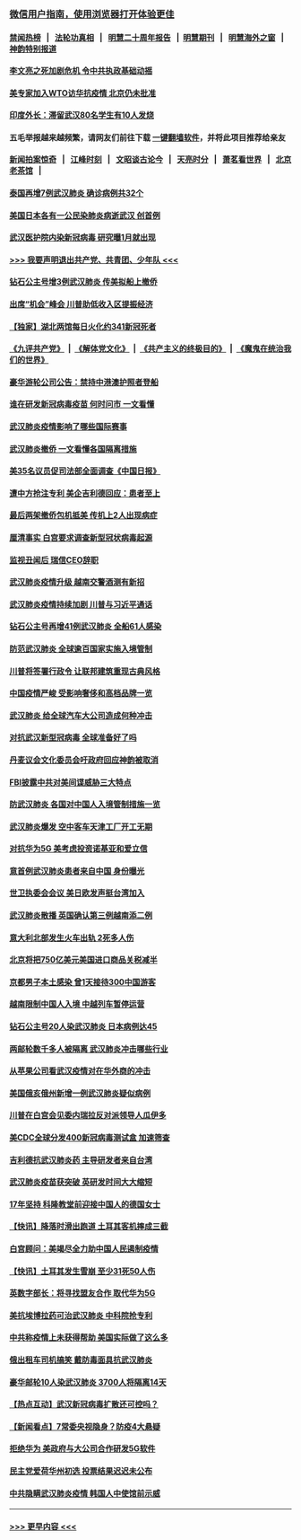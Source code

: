 ### [微信用户指南，使用浏览器打开体验更佳](https://github.com/gfw-breaker/banned-news1/blob/master/indexes/wechat-guide.md?t=0)
#### [禁闻热榜](热点新闻.md?t=0)  &nbsp;&nbsp;|&nbsp;&nbsp; [法轮功真相](https://github.com/gfw-breaker/truth/blob/master/README.md?t=0) &nbsp;&nbsp;|&nbsp;&nbsp; [明慧二十周年报告](https://github.com/gfw-breaker/mh-reports/blob/master/README.md?t=0) &nbsp;&nbsp;|&nbsp;&nbsp;[明慧期刊](https://github.com/gfw-breaker/mh-qikan) &nbsp;&nbsp;|&nbsp;&nbsp; [明慧海外之窗](https://github.com/gfw-breaker/mh-news/blob/master/README.md?t=0) &nbsp;&nbsp;|&nbsp;&nbsp; [神韵特别报道](https://github.com/gfw-breaker/mh-news/blob/master/shenyun.md?t=0)
#### [李文亮之死加剧危机 令中共执政基础动摇](../pages/nsc418/n11854003.md?t=02082322) 
#### [美专家加入WTO访华抗疫情 北京仍未批准](../pages/nsc418/n11854043.md?t=02082322) 
#### [印度外长：滞留武汉80名学生有10人发烧](../pages/nsc418/n11853821.md?t=02082322) 
#### 五毛举报越来越频繁，请网友们前往下载 [一键翻墙软件](https://github.com/gfw-breaker/ssr-accounts)，并将此项目推荐给亲友
#### [新闻拍案惊奇](https://github.com/gfw-breaker/banned-news1/blob/master/pages/link4.md) &nbsp;&nbsp;|&nbsp;&nbsp; [江峰时刻](https://github.com/gfw-breaker/banned-news1/blob/master/pages/link4.md) &nbsp;&nbsp;|&nbsp;&nbsp; [文昭谈古论今](https://github.com/gfw-breaker/banned-news1/blob/master/pages/link4.md) &nbsp;&nbsp;|&nbsp;&nbsp; [天亮时分](https://github.com/gfw-breaker/banned-news1/blob/master/pages/link4.md) &nbsp;&nbsp;|&nbsp;&nbsp; [萧茗看世界](https://github.com/gfw-breaker/banned-news1/blob/master/pages/link4.md) &nbsp;&nbsp;|&nbsp;&nbsp; [北京老茶馆](https://github.com/gfw-breaker/banned-news1/blob/master/pages/link4.md) &nbsp;&nbsp;|&nbsp;&nbsp; 
#### [泰国再增7例武汉肺炎 确诊病例共32个](../pages/nsc418/n11853808.md?t=02082322) 
#### [美国日本各有一公民染肺炎病逝武汉 创首例](../pages/nsc418/n11853509.md?t=02082322) 
#### [武汉医护院内染新冠病毒 研究曝1月就出现](../pages/nsc418/n11852928.md?t=02082322) 
#### [>>> 我要声明退出共产党、共青团、少年队 <<<](https://github.com/begood0513/goodnews/blob/master/quit/letter.md) 
#### [钻石公主号增3例武汉肺炎 传美拟船上撤侨](../pages/nsc418/n11853240.md?t=02082322) 
#### [出席“机会”峰会 川普助低收入区提振经济](../pages/nsc418/n11853232.md?t=02082322) 
#### [【独家】湖北两馆每日火化约341新冠死者](../pages/nsc418/n11845444.md?t=02082322) 
#### [《九评共产党》](https://github.com/begood0513/9ping.md/blob/master/README.md) &nbsp;|&nbsp; [《解体党文化》](../../../../jtdwh.md/blob/master/README.md)  &nbsp;|&nbsp; [《共产主义的终极目的》](../../../../gczydzjmd.md/blob/master/README.md) &nbsp;|&nbsp; [《魔鬼在统治我们的世界》](../../../../mgztzwmdsj.md/blob/master/README.md) 
#### [豪华游轮公司公告：禁持中港澳护照者登船](../pages/nsc418/n11852761.md?t=02082322) 
#### [谁在研发新冠病毒疫苗 何时问市 一文看懂](../pages/nsc418/n11852840.md?t=02082322) 
#### [武汉肺炎疫情影响了哪些国际赛事](../pages/nsc418/n11852441.md?t=02082322) 
#### [武汉肺炎撤侨 一文看懂各国隔离措施](../pages/nsc418/n11844216.md?t=02082322) 
#### [美35名议员促司法部全面调查《中国日报》](../pages/nsc418/n11852435.md?t=02082322) 
#### [遭中方抢注专利 美企吉利德回应：患者至上](../pages/nsc418/n11852037.md?t=02082322) 
#### [最后两架撤侨包机抵美 传机上2人出现病症](../pages/nsc418/n11852173.md?t=02082322) 
#### [厘清事实 白宫要求调查新型冠状病毒起源](../pages/nsc418/n11852106.md?t=02082322) 
#### [监视丑闻后 瑞信CEO辞职](../pages/nsc418/n11852127.md?t=02082322) 
#### [武汉肺炎疫情升级 越南交警酒测有新招](../pages/nsc418/n11851632.md?t=02082322) 
#### [武汉肺炎疫情持续加剧 川普与习近平通话](../pages/nsc418/n11851613.md?t=02082322) 
#### [钻石公主号再增41例武汉肺炎 全船61人感染](../pages/nsc418/n11850401.md?t=02082322) 
#### [防范武汉肺炎 全球逾百国家实施入境管制](../pages/nsc418/n11850557.md?t=02082322) 
#### [川普将签署行政令 让联邦建筑重现古典风格](../pages/nsc418/n11850654.md?t=02082322) 
#### [中国疫情严峻 受影响奢侈和高档品牌一览](../pages/nsc418/n11850319.md?t=02082322) 
#### [武汉肺炎 给全球汽车大公司造成何种冲击](../pages/nsc418/n11850056.md?t=02082322) 
#### [对抗武汉新型冠病毒 全球准备好了吗](../pages/nsc418/n11850142.md?t=02082322) 
#### [丹麦议会文化委员会吁政府回应神韵被取消](../pages/nsc418/n11849312.md?t=02082322) 
#### [FBI披露中共对美间谍威胁三大特点](../pages/nsc418/n11849700.md?t=02082322) 
#### [防武汉肺炎 各国对中国人入境管制措施一览](../pages/nsc418/n11838726.md?t=02082322) 
#### [武汉肺炎爆发 空中客车天津工厂开工无期](../pages/nsc418/n11849634.md?t=02082322) 
#### [对抗华为5G 美考虑投资诺基亚和爱立信](../pages/nsc418/n11849510.md?t=02082322) 
#### [意首例武汉肺炎患者来自中国 身份曝光](../pages/nsc418/n11849454.md?t=02082322) 
#### [世卫执委会会议 美日欧发声挺台湾加入](../pages/nsc418/n11849433.md?t=02082322) 
#### [武汉肺炎散播 英国确认第三例越南添二例](../pages/nsc418/n11849439.md?t=02082322) 
#### [意大利北部发生火车出轨 2死多人伤](../pages/nsc418/n11848999.md?t=02082322) 
#### [北京将把750亿美元美国进口商品关税减半](../pages/nsc418/n11848896.md?t=02082322) 
#### [京都男子本土感染 曾1天接待300中国游客](../pages/nsc418/n11848641.md?t=02082322) 
#### [越南限制中国人入境 中越列车暂停运营](../pages/nsc418/n11847844.md?t=02082322) 
#### [钻石公主号20人染武汉肺炎 日本病例达45](../pages/nsc418/n11847823.md?t=02082322) 
#### [两邮轮数千多人被隔离 武汉肺炎冲击哪些行业](../pages/nsc418/n11847456.md?t=02082322) 
#### [从苹果公司看武汉疫情对在华外商的冲击](../pages/nsc418/n11847586.md?t=02082322) 
#### [美国俄亥俄州新增一例武汉肺炎疑似病例](../pages/nsc418/n11847714.md?t=02082322) 
#### [川普在白宫会见委内瑞拉反对派领导人瓜伊多](../pages/nsc418/n11847391.md?t=02082322) 
#### [美CDC全球分发400新冠病毒测试盒 加速筛查](../pages/nsc418/n11847260.md?t=02082322) 
#### [吉利德抗武汉肺炎药 主导研发者来自台湾](../pages/nsc418/n11847064.md?t=02082322) 
#### [武汉肺炎疫苗获突破 英研发时间大大缩短](../pages/nsc418/n11846915.md?t=02082322) 
#### [17年坚持 科隆教堂前迎接中国人的德国女士](../pages/nsc418/n11846781.md?t=02082322) 
#### [【快讯】降落时滑出跑道 土耳其客机摔成三截](../pages/nsc418/n11847021.md?t=02082322) 
#### [白宫顾问：美竭尽全力助中国人民遏制疫情](../pages/nsc418/n11846756.md?t=02082322) 
#### [【快讯】土耳其发生雪崩 至少31死50人伤](../pages/nsc418/n11846680.md?t=02082322) 
#### [英数字部长：将寻找盟友合作 取代华为5G](../pages/nsc418/n11846485.md?t=02082322) 
#### [美抗埃博拉药可治武汉肺炎 中科院抢专利](../pages/nsc418/n11846409.md?t=02082322) 
#### [中共称疫情上未获得帮助 美国实际做了这么多](../pages/nsc418/n11846008.md?t=02082322) 
#### [俄出租车司机搞笑 戴防毒面具抗武汉肺炎](../pages/nsc418/n11845703.md?t=02082322) 
#### [豪华邮轮10人染武汉肺炎 3700人将隔离14天](../pages/nsc418/n11845543.md?t=02082322) 
#### [【热点互动】武汉新冠病毒扩散还可控吗？](../pages/nsc418/n11844750.md?t=02082322) 
#### [【新闻看点】7常委央视隐身？防疫4大悬疑](../pages/nsc418/n11844611.md?t=02082322) 
#### [拒绝华为 美政府与大公司合作研发5G软件](../pages/nsc418/n11844625.md?t=02082322) 
#### [民主党爱荷华州初选 投票结果迟迟未公布](../pages/nsc418/n11844207.md?t=02082322) 
#### [中共隐瞒武汉肺炎疫情 韩国人中使馆前示威](../pages/nsc418/n11844084.md?t=02082322) 

----
#### [ >>> 更早内容 <<< ](../indexes/nsc418-earlier.md)
